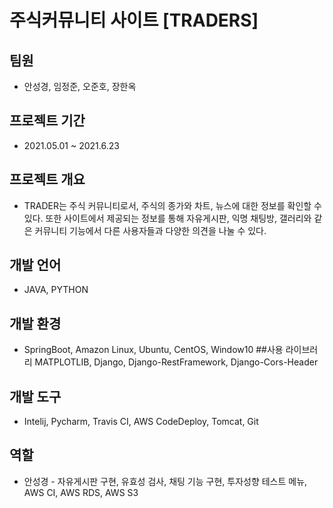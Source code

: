 # **주식커뮤니티 사이트 [TRADERS]**
## 팀원
+ 안성경, 임정준, 오준호, 장한옥
## 프로젝트 기간
+ 2021.05.01 ~ 2021.6.23
## 프로젝트 개요 
+ TRADER는 주식 커뮤니티로서, 주식의 종가와 차트, 뉴스에 대한 정보를 확인할 수 있다.
또한 사이트에서 제공되는 정보를 통해 자유게시판, 익명 채팅방, 갤러리와 같은 커뮤니티 기능에서 다른 사용자들과 다양한 의견을 나눌 수 있다.
## 개발 언어
+ JAVA, PYTHON
## 개발 환경 
+ SpringBoot, Amazon Linux, Ubuntu, CentOS, Window10
##사용 라이브러리
MATPLOTLIB, Django, Django-RestFramework, Django-Cors-Header
## 개발 도구
+ Intelij, Pycharm, Travis CI, AWS CodeDeploy, Tomcat, Git
## 역할
+ 안성경 - 자유게시판 구현, 유효성 검사, 채팅 기능 구현, 투자성향 테스트 메뉴, AWS CI, AWS RDS, AWS S3

